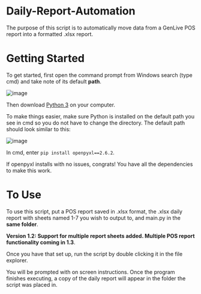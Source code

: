 # Daily-Report-Automation

The purpose of this script is to automatically move data from a GenLive POS report into a formatted .xlsx report. 

# Getting Started

To get started, first open the command prompt from Windows search (type cmd) and take note of its default **path**. 

![image](https://user-images.githubusercontent.com/88129677/132111480-73acbe8c-37fc-4efc-bc89-82e633bd66e5.png)

Then download [Python 3](https://www.python.org/downloads/) on your computer. 

To make things easier, make sure Python is installed on the default path you see in cmd so you do not have to change the directory. The default path should look similar to this:

![image](https://user-images.githubusercontent.com/88129677/132111308-ea6f73e0-81d4-4ab5-8887-39e6aecd689b.png)

In cmd, enter ```pip install openpyxl==2.6.2```. 

If openpyxl installs with no issues, congrats! You have all the dependencies to make this work. 

# To Use

To use this script, put a POS report saved in .xlsx format, the .xlsx daily report with sheets named 1-7 you wish to output to, and main.py in the **same folder**. 

**Version 1.2: Support for multiple report sheets added. Multiple POS report functionality coming in 1.3**.

Once you have that set up, run the script by double clicking it in the file explorer. 

You will be prompted with on screen instructions. Once the program finishes executing, a copy of the daily report will appear in the folder the script was placed in. 
